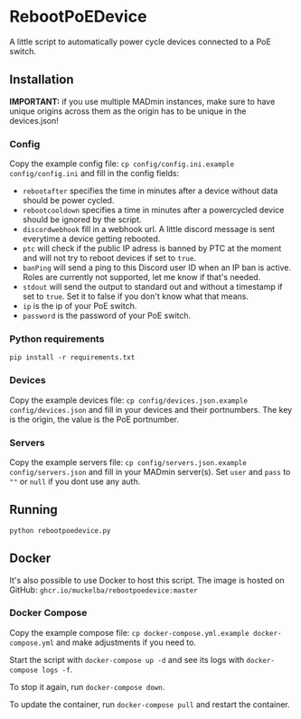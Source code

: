 # RebootPoEDevice

A little script to automatically power cycle devices connected to a PoE switch.

## Installation

**IMPORTANT:** if you use multiple MADmin instances, make sure to have unique origins across them as the origin has to be unique in the devices.json!

### Config

Copy the example config file: `cp config/config.ini.example config/config.ini` and fill in the config fields:

- `rebootafter` specifies the time in minutes after a device without data should be power cycled.
- `rebootcooldown` specifies a time in minutes after a powercycled device should be ignored by the script.
- `discordwebhook` fill in a webhook url. A little discord message is sent everytime a device getting rebooted.
- `ptc` will check if the public IP adress is banned by PTC at the moment and will not try to reboot devices if set to `true`.
- `banPing` will send a ping to this Discord user ID when an IP ban is active. Roles are currently not supported, let me know if that's needed.
- `stdout` will send the output to standard out and without a timestamp if set to `true`. Set it to false if you don't know what that means.
- `ip` is the ip of your PoE switch.
- `password` is the password of your PoE switch.

### Python requirements

`pip install -r requirements.txt`

### Devices

Copy the example devices file: `cp config/devices.json.example config/devices.json` and fill in your devices and their portnumbers. The key is the origin, the value is the PoE portnumber.

### Servers

Copy the example servers file: `cp config/servers.json.example config/servers.json` and fill in your MADmin server(s). Set `user` and `pass` to `""` or `null` if you dont use any auth.

## Running

`python rebootpoedevice.py`

## Docker

It's also possible to use Docker to host this script. The image is hosted on GitHub: `ghcr.io/muckelba/rebootpoedevice:master`

### Docker Compose

Copy the example compose file: `cp docker-compose.yml.example docker-compose.yml` and make adjustments if you need to.

Start the script with `docker-compose up -d` and see its logs with `docker-compose logs -f`. 

To stop it again, run `docker-compose down`. 

To update the container, run `docker-compose pull` and restart the container.